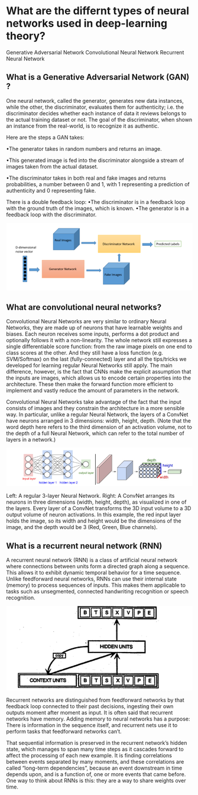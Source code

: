 # What are the differnt types of neural networks used in deep-learning theory? 

Generative Adversarial Network 
Convolutional Neural Network 
Recurrent Neural Network 


## What is a Generative Adversarial Network (GAN) ? 

One neural network, called the generator, generates new data instances, while the other, the discriminator, evaluates them for authenticity; i.e. the discriminator decides whether each instance of data it reviews belongs to the actual training dataset or not. The goal of the discriminator, when shown an instance from the real-world, is to recognize it as authentic.

Here are the steps a GAN takes:

•The generator takes in random numbers and returns an image.

•This generated image is fed into the discriminator alongside a stream of images taken from the actual dataset.

•The discriminator takes in both real and fake images and returns probabilities, a number between 0 and 1, with 1 
representing a prediction of authenticity and 0 representing fake.

There is a double feedback loop: 
•The discriminator is in a feedback loop with the ground truth of the images, which is known.
•The generator is in a feedback loop with the discriminator.

![alt text](/Report_1/Project_related_Background_and_Research_Review/picture_of_GAN_loop.PNG)  

## What are convolutional neural networks? 

Convolutional Neural Networks are very similar to ordinary Neural Networks, they are made up of neurons that have learnable weights and biases. Each neuron receives some inputs, performs a dot product and optionally follows it with a non-linearity. The whole network still expresses a single differentiable score function: from the raw image pixels on one end to class scores at the other. And they still have a loss function (e.g. SVM/Softmax) on the last (fully-connected) layer and all the tips/tricks we developed for learning regular Neural Networks still apply. The main difference, however, is the fact that CNNs make the explicit assumption that the inputs are images, which allows us to encode certain properties into the architecture. These then make the forward function more efficient to implement and vastly reduce the amount of parameters in the network.

Convolutional Neural Networks take advantage of the fact that the input consists of images and they constrain the architecture in a more sensible way. In particular, unlike a regular Neural Network, the layers of a ConvNet have neurons arranged in 3 dimensions: width, height, depth. (Note that the word depth here refers to the third dimension of an activation volume, not to the depth of a full Neural Network, which can refer to the total number of layers in a network.)

![alt text](/Report_1/Project_related_Background_and_Research_Review/CNNvisualization.PNG) 
 
 Left: A regular 3-layer Neural Network. Right: A ConvNet arranges its neurons in three dimensions (width, height, depth), as visualized in one of the layers. Every layer of a ConvNet transforms the 3D input volume to a 3D output volume of neuron activations. In this example, the red input layer holds the image, so its width and height would be the dimensions of the image, and the depth would be 3 (Red, Green, Blue channels).

 ## What is a recurrent neural network (RNN)
A recurrent neural network (RNN) is a class of artificial neural network where connections between units form a directed graph along a sequence. This allows it to exhibit dynamic temporal behavior for a time sequence. Unlike feedforward neural networks, RNNs can use their internal state (memory) to process sequences of inputs. This makes them applicable to tasks such as unsegmented, connected handwriting recognition or speech recognition.

![alt text](/Report_1/Project_related_Background_and_Research_Review/RNN_example.PNG)  

Recurrent networks are distinguished from feedforward networks by that feedback loop connected to their past decisions, ingesting their own outputs moment after moment as input. It is often said that recurrent networks have memory. Adding memory to neural networks has a purpose: There is information in the sequence itself, and recurrent nets use it to perform tasks that feedforward networks can’t.

That sequential information is preserved in the recurrent network’s hidden state, which manages to span many time steps as it cascades forward to affect the processing of each new example. It is finding correlations between events separated by many moments, and these correlations are called “long-term dependencies”, because an event downstream in time depends upon, and is a function of, one or more events that came before. One way to think about RNNs is this: they are a way to share weights over time.
 